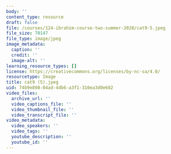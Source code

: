 ```yaml
---
body: ''
content_type: resource
draft: false
file: /courses/124-ibrahim-course-two-summer-2020/cat9-5.jpeg
file_size: 70147
file_type: image/jpeg
image_metadata:
  caption: ''
  credit: ''
  image-alt: ''
learning_resource_types: []
license: https://creativecommons.org/licenses/by-nc-sa/4.0/
resourcetype: Image
title: cat9 (5).jpeg
uid: 74b9e898-04ad-4db6-a3f1-310ea3d0e682
video_files:
  archive_url: ''
  video_captions_file: ''
  video_thumbnail_file: ''
  video_transcript_file: ''
video_metadata:
  video_speakers: ''
  video_tags: ''
  youtube_description: ''
  youtube_id: ''
---
```

